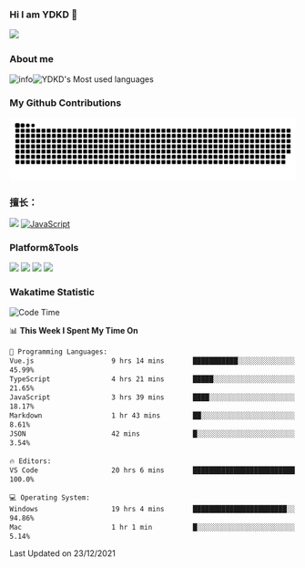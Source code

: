 ### Hi I am YDKD 👋

![](https://visitor-badge.glitch.me/badge?page_id=YDKD.readme)

### About me
![info](https://github-readme-stats.vercel.app/api?username=YDKD&show_icons=true&theme=cobalt)![YDKD's Most used languages](https://github-readme-stats.vercel.app/api/top-langs/?username=YDKD&layout=compact&hide_border=true&langs_count=8)

### My Github Contributions
![](https://raw.githubusercontent.com/YDKD/YDKD/main/assets/github-contribution-grid-snake.svg)

### 擅长：<br />
[![](https://img.shields.io/badge/-Vue.js-007396?style=flat-square&logo=Vue.js&logoColor=#4FC08D)](https://cn.vuejs.org/)
[![JavaScript](https://img.shields.io/badge/-JavaScript-f7e018?style=flat-square&logo=javascript&logoColor=white)]()

### Platform&Tools <br/>

[![]( https://img.shields.io/badge/macOS-Big%20Sur-292e33?style=flat-square&logo=apple&logoColor=ffffff )]() [![](https://img.shields.io/badge/Windows-10-2376bc?style=flat-square&logo=windows&logoColor=ffffff)]() [![]( https://img.shields.io/badge/IDE-Visual%20Studio%20Code-blue?style=flat-square&logo=visual-studio-code&logoColor=ffffff )]() [![]( https://img.shields.io/badge/iPhone-12-999999?style=flat-square&logo=apple&logoColor=ffffff)]() <br />

### Wakatime Statistic
<!--START_SECTION:waka-->
![Code Time](http://img.shields.io/badge/Code%20Time-262%20hrs%2046%20mins-blue)

📊 **This Week I Spent My Time On** 

```text
💬 Programming Languages: 
Vue.js                   9 hrs 14 mins       ███████████░░░░░░░░░░░░░░   45.99% 
TypeScript               4 hrs 21 mins       █████░░░░░░░░░░░░░░░░░░░░   21.65% 
JavaScript               3 hrs 39 mins       ████░░░░░░░░░░░░░░░░░░░░░   18.17% 
Markdown                 1 hr 43 mins        ██░░░░░░░░░░░░░░░░░░░░░░░   8.61% 
JSON                     42 mins             █░░░░░░░░░░░░░░░░░░░░░░░░   3.54%

🔥 Editors: 
VS Code                  20 hrs 6 mins       █████████████████████████   100.0%

💻 Operating System: 
Windows                  19 hrs 4 mins       ███████████████████████░░   94.86% 
Mac                      1 hr 1 min          █░░░░░░░░░░░░░░░░░░░░░░░░   5.14%

```


 Last Updated on 23/12/2021
<!--END_SECTION:waka-->

<!--
**YDKD/YDKD** is a ✨ _special_ ✨ repository because its `README.md` (this file) appears on your GitHub profile.

Here are some ideas to get you started:

- 🔭 I’m currently working on ...
- 🌱 I’m currently learning ...
- 👯 I’m looking to collaborate on ...
- 🤔 I’m looking for help with ...
- 💬 Ask me about ...
- 📫 How to reach me: ...
- 😄 Pronouns: ...
- ⚡ Fun fact: ...
-->
